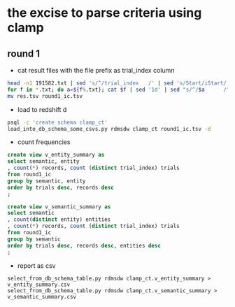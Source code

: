 # the excise to parse criteria using clamp
## round 1
* cat result files with the file prefix as trial_index column
```bash
head -n1 191582.txt | sed 's/^/trial_index   /' | sed 's/Start/iStart/;s/End/iEnd/' > res.tsv
for f in *.txt; do a=${f%.txt}; cat $f | sed '1d' | sed "s/^/$a      /" >>res.tsv; done
mv res.tsv round1_ic.tsv
```
* load to redshift d
```bash
psql -c 'create schema clamp_ct'
load_into_db_schema_some_csvs.py rdmsdw clamp_ct round1_ic.tsv -d
```
* count frequencies
```sql
create view v_entity_summary as
select semantic, entity
, count(*) records, count (distinct trial_index) trials
from round1_ic
group by semantic, entity
order by trials desc, records desc
;

create view v_semantic_summary as
select semantic
, count(distinct entity) entities
, count(*) records, count (distinct trial_index) trials
from round1_ic
group by semantic
order by trials desc, records desc, entities desc
;
```
* report as csv
```
select_from_db_schema_table.py rdmsdw clamp_ct.v_entity_summary > v_entity_summary.csv
select_from_db_schema_table.py rdmsdw clamp_ct.v_semantic_summary > v_semantic_summary.csv
```

